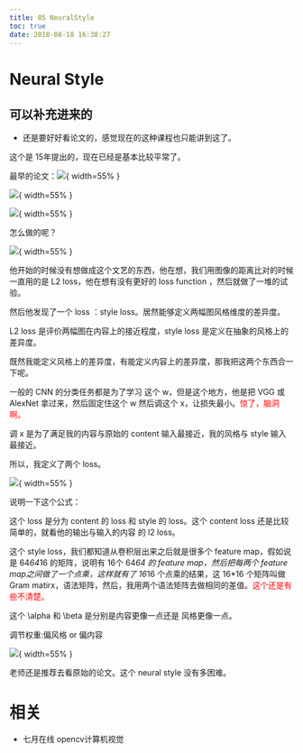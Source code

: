 ```yaml
---
title: 05 NeuralStyle
toc: true
date: 2018-08-18 16:38:27
---
```


# Neural Style


## 可以补充进来的

- 还是要好好看论文的，感觉现在的这种课程也只能讲到这了。


这个是 15年提出的，现在已经是基本比较平常了。

最早的论文：![](http://images.iterate.site/blog/image/180812/gFGH1aH3Lk.png?imageslim){ width=55% }


![](http://images.iterate.site/blog/image/180812/ac3fbed46f.png?imageslim){ width=55% }


![](http://images.iterate.site/blog/image/180812/jAA4IJl5cj.png?imageslim){ width=55% }

怎么做的呢？

![](http://images.iterate.site/blog/image/180812/6gGd8GEljb.png?imageslim){ width=55% }

他开始的时候没有想做成这个文艺的东西，他在想，我们用图像的距离比对的时候一直用的是 L2 loss，他在想有没有更好的 loss function ，然后就做了一堆的试验。

然后他发现了一个 loss ：style loss。居然能够定义两幅图风格维度的差异度。

L2 loss 是评价两幅图在内容上的接近程度，style loss 是定义在抽象的风格上的差异度。

既然我能定义风格上的差异度，有能定义内容上的差异度，那我把这两个东西合一下呢。

一般的 CNN 的分类任务都是为了学习 这个 w，但是这个地方，他是把 VGG 或 AlexNet 拿过来，然后固定住这个 w 然后调这个 x，让损失最小。<span style="color:red;">惊了，脑洞啊。</span>

调 x 是为了满足我的内容与原始的 content 输入最接近，我的风格与 style 输入最接近。

所以，我定义了两个 loss。

![](http://images.iterate.site/blog/image/180812/K9F3D7lH2a.png?imageslim){ width=55% }

说明一下这个公式：

这个 loss 是分为 content 的 loss 和 style 的 loss。这个 content loss 还是比较简单的，就看他的输出与输入的内容 的 l2 loss。

这个 style loss，我们都知道从卷积层出来之后就是很多个 feature map，假如说是 64*64*16 的矩阵，说明有 16个 64*64  的 feature map，然后把每两个 feature map之间做了一个点乘，这样就有了 16*16 个点乘的结果，这 16*16 个矩阵叫做 Gram matirx，语法矩阵，然后，我用两个语法矩阵去做相同的差值。<span style="color:red;">这个还是有些不清楚。</span>

这个 \alpha 和 \beta 是分别是内容更像一点还是 风格更像一点。

调节权重:偏风格 or 偏内容

![](http://images.iterate.site/blog/image/180812/F575IDhKBh.png?imageslim){ width=55% }


老师还是推荐去看原始的论文。这个 neural style 没有多困难。






# 相关

- 七月在线 opencv计算机视觉

